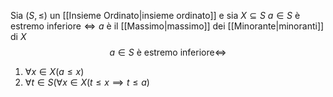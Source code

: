 Sia $(S, \leq)$ un [[Insieme Ordinato|insieme ordinato]] e sia $X \subseteq S$
$a \in S \text{ è estremo inferiore} \iff a$ è il [[Massimo|massimo]] dei [[Minorante|minoranti]] di $X$
$$a \in S \text{ è estremo inferiore} \iff$$
1. $\forall x \in X (a \leq x)$
2. $\forall t \in S(\forall x \in X (t\leq x \implies t \leq a)$

